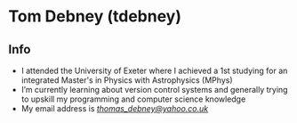 # Tom Debney (tdebney)

## Info
- I attended the University of Exeter where I achieved a 1st studying for an integrated Master's in Physics with Astrophysics (MPhys)
- I’m currently learning about version control systems and generally trying to upskill my programming and computer science knowledge
- My email address is *thomas_debney@yahoo.co.uk* 
